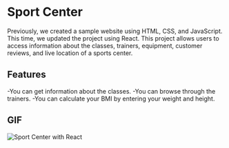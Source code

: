 # Sport Center

Previously, we created a sample website using HTML, CSS, and JavaScript. This time, we updated the project using React.
This project allows users to access information about the classes, trainers, equipment, customer reviews, and live location of a sports center.

## Features

-You can get information about the classes.
-You can browse through the trainers.
-You can calculate your BMI by entering your weight and height.

## GIF

![Sport Center with React](./src/assets/sportCenter.gif)
